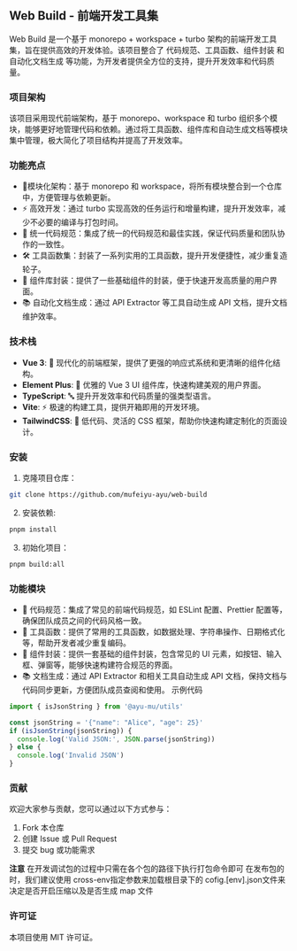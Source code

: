 <!--
 * @Author: achuang
 * @Date: 2024-11-18 11:01:34
 * @LastEditTime: 2024-11-18 11:02:06
 * @LastEditors: achuang
-->

## Web Build - 前端开发工具集

Web Build 是一个基于 monorepo + workspace + turbo 架构的前端开发工具集，旨在提供高效的开发体验。该项目整合了 代码规范、工具函数、组件封装 和 自动化文档生成 等功能，为开发者提供全方位的支持，提升开发效率和代码质量。

### 项目架构

该项目采用现代前端架构，基于 monorepo、workspace 和 turbo 组织多个模块，能够更好地管理代码和依赖。通过将工具函数、组件库和自动生成文档等模块集中管理，极大简化了项目结构并提高了开发效率。

### 功能亮点

- 🔧模块化架构：基于 monorepo 和 workspace，将所有模块整合到一个仓库中，方便管理与依赖更新。<br/>
- ⚡ 高效开发：通过 turbo 实现高效的任务运行和增量构建，提升开发效率，减少不必要的编译与打包时间。<br/>
- 📏 统一代码规范：集成了统一的代码规范和最佳实践，保证代码质量和团队协作的一致性。<br/>
- 🛠️ 工具函数集：封装了一系列实用的工具函数，提升开发便捷性，减少重复造轮子。<br/>
- 🎨 组件库封装：提供了一些基础组件的封装，便于快速开发高质量的用户界面。<br/>
- 📚 自动化文档生成：通过 API Extractor 等工具自动生成 API 文档，提升文档维护效率。<br/>

### 技术栈

- **Vue 3**: 🚀 现代化的前端框架，提供了更强的响应式系统和更清晰的组件化结构。
- **Element Plus**: 🎨 优雅的 Vue 3 UI 组件库，快速构建美观的用户界面。
- **TypeScript**: 🔤 提升开发效率和代码质量的强类型语言。
- **Vite**: ⚡ 极速的构建工具，提供开箱即用的开发环境。
- **TailwindCSS**: 💅 低代码、灵活的 CSS 框架，帮助你快速构建定制化的页面设计。

### 安装

1. 克隆项目仓库：

```bash
git clone https://github.com/mufeiyu-ayu/web-build
```

2. 安装依赖:

```bash
pnpm install
```

3. 初始化项目：

```bash
pnpm build:all
```

### 功能模块

- 📏 代码规范：集成了常见的前端代码规范，如 ESLint 配置、Prettier 配置等，确保团队成员之间的代码风格一致。
- 🔨 工具函数：提供了常用的工具函数，如数据处理、字符串操作、日期格式化等，帮助开发者减少重复编码。
- 🎨 组件封装：提供一套基础的组件封装，包含常见的 UI 元素，如按钮、输入框、弹窗等，能够快速构建符合规范的界面。
- 📚 文档生成：通过 API Extractor 和相关工具自动生成 API 文档，保持文档与代码同步更新，方便团队成员查阅和使用。
  示例代码

```ts
import { isJsonString } from '@ayu-mu/utils'

const jsonString = '{"name": "Alice", "age": 25}'
if (isJsonString(jsonString)) {
  console.log('Valid JSON:', JSON.parse(jsonString))
} else {
  console.log('Invalid JSON')
}
```

### 贡献

欢迎大家参与贡献，您可以通过以下方式参与：

1. Fork 本仓库
2. 创建 Issue 或 Pull Request
3. 提交 bug 或功能需求

**注意**
在开发调试包的过程中只需在各个包的路径下执行打包命令即可
在发布包的时，我们建议使用 cross-env指定参数来加载根目录下的 cofig.[env].json文件来决定是否开启压缩以及是否生成 map 文件

### 许可证

本项目使用 MIT 许可证。
